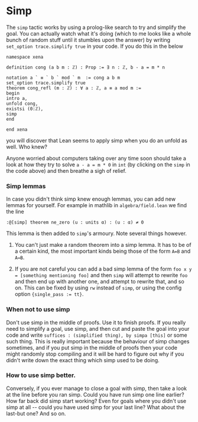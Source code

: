 # Simp #

The `simp` tactic works by using a prolog-like search to try and simplify the goal. You can actually watch what it's doing (which to me looks like a whole bunch of random stuff until it stumbles upon the answer) by writing `set_option trace.simplify true` in your code. If you do this in the below

```lean
namespace xena

definition cong (a b m : ℤ) : Prop := ∃ n : ℤ, b - a = m * n

notation a ` ≡ ` b ` mod ` m  := cong a b m 
set_option trace.simplify true
theorem cong_refl (m : ℤ) : ∀ a : ℤ, a ≡ a mod m :=
begin
intro a,
unfold cong,
existsi (0:ℤ),
simp
end

end xena
```

you will discover that Lean seems to apply simp when you do an unfold as well. Who knew?

Anyone worried about computers taking over any time soon should take a look at how they try to solve `a - a = m * 0` in `int` (by clicking on the `simp` in the code above) and then breathe a sigh of relief.

### Simp lemmas

In case you didn't think simp knew enough lemmas, you can add new lemmas for yourself. For example in mathlib in `algebra/field.lean` we find the line

```lean
:@[simp] theorem ne_zero (u : units α) : (u : α) ≠ 0
```

This lemma is then added to `simp`'s armoury. Note several things however.

1) You can't just make a random theorem into a simp lemma. It has to be of a certain kind, the most important kinds being those of the form `A=B` and `A↔B`.

2) If you are not careful you can add a bad simp lemma of the form `foo x y = [something mentioning foo]` and then `simp` will attempt to rewrite `foo` and then end up with another one, and attempt to rewrite that, and so on. This can be fixed by using `rw` instead of `simp`, or using the config option `{single_pass := tt}`.

### When not to use simp

Don't use simp in the middle of proofs. Use it to finish proofs. If you really need to simplify a goal, use simp, and then cut and paste the goal into your code and write `suffices : (simplified thing), by simpa [this]` or some such thing. This is really important because the behaviour of simp changes sometimes, and if you put simp in the middle of proofs then your code might randomly stop compiling and it will be hard to figure out why if you didn't write down the exact thing which simp used to be doing.

### How to use simp better.

Conversely, if you ever manage to close a goal with simp, then take a look at the line before you ran simp. Could you have run simp one line earlier? How far back did simp start working? Even for goals where you didn't use simp at all -- could you have used simp for your last line? What about the last-but one? And so on.


